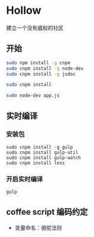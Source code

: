 Hollow
======

建立一个没有威权的社区

## 开始

```bash
sudo npm install -g cnpm
sudo cnpm install -g node-dev
sudo cnpm install -g jsdoc

sudo cnpm install

sudo node-dev app.js
```


## 实时编译

### 安装包

```base
sudo cnpm install -g gulp
sudo cnpm install gulp-util
sudo cnpm install gulp-watch
sudo cnpm install less
```

### 开启实时编译

```bash
gulp
```

## coffee script 编码约定

- 变量命名：骆驼法则

